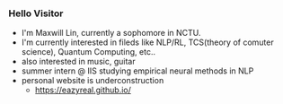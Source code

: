 ### Hello Visitor
- I'm Maxwill Lin, currently a sophomore in NCTU.
- I'm currently interested in fileds like NLP/RL, TCS(theory of comuter science), Quantum Computing, etc..
- also interested in music, guitar
- summer intern @ IIS studying empirical neural methods in NLP
- personal website is underconstruction
  - https://eazyreal.github.io/




<!--

-->
